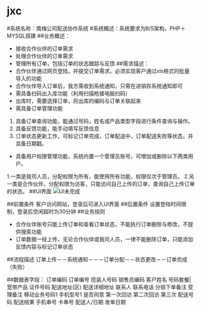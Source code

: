 # jxc
#系统名称：南梅公司配送协作系统
#系统概述：系统要求为B/S架构，PHP＋MYSQL搭建
##业务概述：
- 接收合作伙伴的订单需求
- 处理合作伙伴的订单需求
- 管理所有订单，包括订单的状态跟踪与反馈
##需求描述：
- 合作伙伴通过网页登陆，并提交订单需求。必须实现客户通过xls格式的批量导入的功能
- 合作伙伴导入订单后，我方需收到系统通知，只需在进销存系统通知即可
- 需具备扫码出入库功能（利用扫描枪接电脑扫码）
- 出库时，需要选择订单，将出库的编码与订单关联起来
- 需具备订单管理功能

 1. 具备订单查询功能，能通过号码，姓名或产品类型字段进行条件查询与操作。
 2. 具备反馈功能，能手动填写反馈信息
 3. 订单状态更新工作，可标记订单完成，订单配送中，订单配送失败等状态。并具备日期戳。
- 具备用户权限管理功能，系统内置一个管理员账号，可增加或删除以下两类用户。

 1.一类是我司人员，分配权限为所有，能使用所有功能，权限仅次于管理员。
 2.另一类是合作伙伴，分配权限为访客，只能访问自己上传的订单，查询自己上传订单的状态。
##UI界面
![UI未完成](http://7u2ps7.com1.z0.glb.clouddn.com/vshopUI.png)

##前置条件
客户访问网站，登录后可进入UI界面
##后置条件
设置登陆时间限制，登录后空闲超时为30分钟
##业务规则
- 合作伙伴账号只能上传订单和查看订单状态，不能执行订单删除与修改，不提供搜索功能
- 订单数据一经上传，无论合作伙伴或我司人员，一律不能删除订单，只能添加反馈内容与标记订单状态

##流程描述
订单上传－－系统通知－－－订单分配－－状态更改－－订单完成（失败）

##数据表字段：
订单编码	订单编号	揽装人号码	销售员编码	客户姓名	号码套餐|宽带产品	证件号码	配送地址(区)	配送详细地址	联系人	联系电话	分销下单备注	受理备注	移动业务号码1	手机型号1	是否同意	第一次回访	第二次回访	第三次	配送号码	配送结果	手机串号	卡串号	配送人/日期	发单日期
